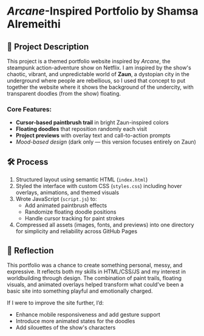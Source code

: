 # _Arcane_-Inspired Portfolio by Shamsa Alremeithi

## 🎨 Project Description

This project is a themed portfolio website inspired by _Arcane_, the steampunk action-adventure show on Netflix. I am inspired by the show's chaotic, vibrant, and unpredictable world of **Zaun**, a dystopian city in the underground where people are rebellious, so I used that concept to put together the website where it shows the background of the undercity, with transparent doodles (from the show) floating.


### Core Features:

-  **Cursor-based paintbrush trail** in bright Zaun-inspired colors
-  **Floating doodles** that reposition randomly each visit
-  **Project previews** with overlay text and call-to-action prompts
-  *Mood-based design* (dark only — this version focuses entirely on Zaun)

## 🛠️ Process

1. Structured layout using semantic HTML (`index.html`)
2. Styled the interface with custom CSS (`styles.css`) including hover overlays, animations, and themed visuals
3. Wrote JavaScript (`script.js`) to:
   - Add animated paintbrush effects
   - Randomize floating doodle positions
   - Handle cursor tracking for paint strokes
4. Compressed all assets (images, fonts, and previews) into one directory for simplicity and reliability across GitHub Pages

## 💭 Reflection

This portfolio was a chance to create something personal, messy, and expressive. It reflects both my skills in HTML/CSS/JS and my interest in worldbuilding through design. The combination of paint trails, floating visuals, and animated overlays helped transform what could’ve been a basic site into something playful and emotionally charged.

If I were to improve the site further, I’d:
- Enhance mobile responsiveness and add gesture support
- Introduce more animated states for the doodles
- Add silouettes of the show's characters
